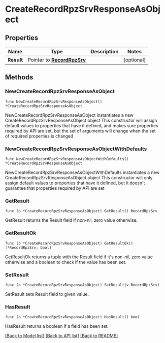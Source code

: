 # CreateRecordRpzSrvResponseAsObject

## Properties

Name | Type | Description | Notes
------------ | ------------- | ------------- | -------------
**Result** | Pointer to [**RecordRpzSrv**](RecordRpzSrv.md) |  | [optional] 

## Methods

### NewCreateRecordRpzSrvResponseAsObject

`func NewCreateRecordRpzSrvResponseAsObject() *CreateRecordRpzSrvResponseAsObject`

NewCreateRecordRpzSrvResponseAsObject instantiates a new CreateRecordRpzSrvResponseAsObject object
This constructor will assign default values to properties that have it defined,
and makes sure properties required by API are set, but the set of arguments
will change when the set of required properties is changed

### NewCreateRecordRpzSrvResponseAsObjectWithDefaults

`func NewCreateRecordRpzSrvResponseAsObjectWithDefaults() *CreateRecordRpzSrvResponseAsObject`

NewCreateRecordRpzSrvResponseAsObjectWithDefaults instantiates a new CreateRecordRpzSrvResponseAsObject object
This constructor will only assign default values to properties that have it defined,
but it doesn't guarantee that properties required by API are set

### GetResult

`func (o *CreateRecordRpzSrvResponseAsObject) GetResult() RecordRpzSrv`

GetResult returns the Result field if non-nil, zero value otherwise.

### GetResultOk

`func (o *CreateRecordRpzSrvResponseAsObject) GetResultOk() (*RecordRpzSrv, bool)`

GetResultOk returns a tuple with the Result field if it's non-nil, zero value otherwise
and a boolean to check if the value has been set.

### SetResult

`func (o *CreateRecordRpzSrvResponseAsObject) SetResult(v RecordRpzSrv)`

SetResult sets Result field to given value.

### HasResult

`func (o *CreateRecordRpzSrvResponseAsObject) HasResult() bool`

HasResult returns a boolean if a field has been set.


[[Back to Model list]](../README.md#documentation-for-models) [[Back to API list]](../README.md#documentation-for-api-endpoints) [[Back to README]](../README.md)


